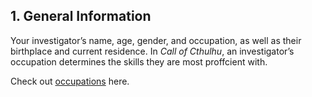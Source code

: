 ## 1. General Information 
Your investigator’s name, age, gender, and occupation, as well as their birthplace and current residence. In *Call of Cthulhu*, an investigator’s occupation determines the skills they are most proffcient with.

Check out [occupations](occupations-skills.md#occupations-and-skills) here.